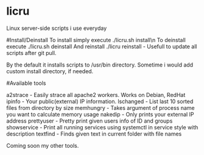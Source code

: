 # licru
Linux server-side scripts i use everyday

#Install/Deinstall
To install simply execute ./licru.sh install\n
To deinstall execute ./licru.sh deinstall 
And reinstall ./licru reinstall - Usefull to update all scripts after git pull.

By the default it installs scripts to /usr/bin directory. 
Sometime i would add custom install directory, if needed.

#Available tools

a2strace    - Easily strace all apache2 workers. Works on Debian, RedHat
ipinfo      - Your public(external) IP information. 
lschanged   - List last 10 sorted files from directory by size
memhungry   - Takes argument of process name you want to calculate memory usage 
nakedip     - Only prints your external IP address
prettyuser  - Pretty print given users info of ID and groups
showservice - Print all running services using systemctl in service style with description
textfind    - Finds given text in current folder with file names

Coming soon my other tools.



